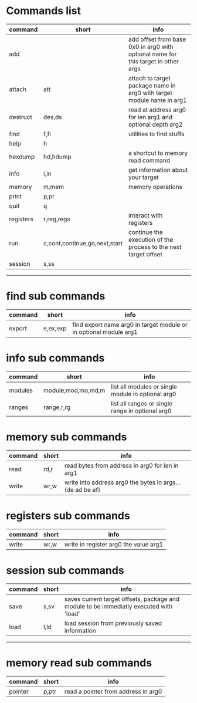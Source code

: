 # Commands list
|   command   |              short              |                                        info                                         |
|-------------|---------------------------------|-------------------------------------------------------------------------------------|
|  add        |                                 |  add offset from base 0x0 in arg0 with optional name for this target in other args  |
|  attach     |  att                            |  attach to target package name in arg0 with target module name in arg1              |
|  destruct   |  des,ds                         |  read at address arg0 for len arg1 and optional depth arg2                          |
|  find       |  f,fi                           |  utilities to find stuffs                                                           |
|  help       |  h                              |                                                                                     |
|  hexdump    |  hd,hdump                       |  a shortcut to memory read command                                                  |
|  info       |  i,in                           |  get information about your target                                                  |
|  memory     |  m,mem                          |  memory operations                                                                  |
|  print      |  p,pr                           |                                                                                     |
|  quit       |  q                              |                                                                                     |
|  registers  |  r,reg,regs                     |  interact with registers                                                            |
|  run        |  c,cont,continue,go,next,start  |  continue the execution of the process to the next target offset                    |
|  session    |  s,ss                           |                                                                                     |

---
# find sub commands
|  command  |   short    |                                info                                 |
|-----------|------------|---------------------------------------------------------------------|
|  export   |  e,ex,exp  |  find export name arg0 in target module or in optional module arg1  |

# info sub commands
|  command  |        short         |                         info                         |
|-----------|----------------------|------------------------------------------------------|
|  modules  |  module,mod,mo,md,m  |  list all modules or single module in optional arg0  |
|  ranges   |  range,r,rg          |  list all ranges or single range in optional arg0    |

# memory sub commands
|  command  |  short  |                             info                             |
|-----------|---------|--------------------------------------------------------------|
|  read     |  rd,r   |  read bytes from address in arg0 for len in arg1             |
|  write    |  wr,w   |  write into address arg0 the bytes in args... (de ad be ef)  |

# registers sub commands
|  command  |  short  |                  info                   |
|-----------|---------|-----------------------------------------|
|  write    |  wr,w   |  write in register arg0 the value arg1  |

# session sub commands
|  command  |  short  |                                           info                                           |
|-----------|---------|------------------------------------------------------------------------------------------|
|  save     |  s,sv   |  saves current target offsets, package and module to be immediatly executed with 'load'  |
|  load     |  l,ld   |  load session from previously saved information                                          |

---
# memory read sub commands
|  command  |  short  |                 info                  |
|-----------|---------|---------------------------------------|
|  pointer  |  p,ptr  |  read a pointer from address in arg0  |

